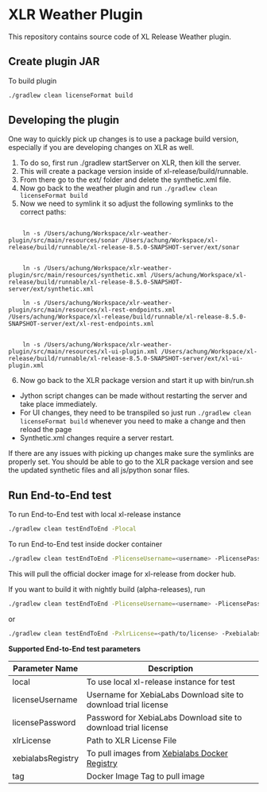# XLR Weather Plugin

This repository contains source code of XL Release Weather plugin.

## Create plugin JAR

To build plugin

```bash
./gradlew clean licenseFormat build
```

## Developing the plugin
One way to quickly pick up changes is to use a package build version, especially if you are developing changes on XLR as well.
1. To do so, first run ./gradlew startServer on XLR, then kill the server. 
2. This will create a package version inside of xl-release/build/runnable.
3. From there go to the ext/ folder and delete the synthetic.xml file.
4. Now go back to the weather plugin and run ```./gradlew clean licenseFormat build```
5. Now we need to symlink it so adjust the following symlinks to the correct paths:
```ln -s /Users/achung/Workspace/xlr-weather-plugin/build/resources/main/web /Users/achung/Workspace/xl-release/build/runnable/xl-release-8.5.0-SNAPSHOT-server/ext/web
   
    ln -s /Users/achung/Workspace/xlr-weather-plugin/src/main/resources/sonar /Users/achung/Workspace/xl-release/build/runnable/xl-release-8.5.0-SNAPSHOT-server/ext/sonar
   
   
    ln -s /Users/achung/Workspace/xlr-weather-plugin/src/main/resources/synthetic.xml /Users/achung/Workspace/xl-release/build/runnable/xl-release-8.5.0-SNAPSHOT-server/ext/synthetic.xml
   
    ln -s /Users/achung/Workspace/xlr-weather-plugin/src/main/resources/xl-rest-endpoints.xml /Users/achung/Workspace/xl-release/build/runnable/xl-release-8.5.0-SNAPSHOT-server/ext/xl-rest-endpoints.xml
   
   
    ln -s /Users/achung/Workspace/xlr-weather-plugin/src/main/resources/xl-ui-plugin.xml /Users/achung/Workspace/xl-release/build/runnable/xl-release-8.5.0-SNAPSHOT-server/ext/xl-ui-plugin.xml
``` 

6. Now go back to the XLR package version and start it up with bin/run.sh

- Jython script changes can be made without restarting the server and take place immediately.
- For UI changes, they need to be transpiled so just run ```./gradlew clean licenseFormat build``` whenever you need to
make a change and then reload the page
- Synthetic.xml changes require a server restart.

If there are any issues with picking up changes make sure the symlinks are properly set. You should be able to go to the XLR
package version and see the updated synthetic files and all js/python sonar files.

## Run End-to-End test

To run End-to-End test with local xl-release instance
```bash
./gradlew clean testEndToEnd -Plocal
```

To run End-to-End test inside docker container
```bash
./gradlew clean testEndToEnd -PlicenseUsername=<username> -PlicensePassword=<password> -Ptag=8.1.0
```

This will pull the official docker image for xl-release from docker hub.

If you want to build it with nightly build (alpha-releases), run

```bash
./gradlew clean testEndToEnd -PlicenseUsername=<username> -PlicensePassword=<password> -PxebialabsRegistry -Ptag=8.1.1-alpha.11
```
or
```bash
./gradlew clean testEndToEnd -PxlrLicense=<path/to/license> -PxebialabsRegistry -Ptag=8.1.1-alpha.11
```
**Supported End-to-End test parameters**

| Parameter Name  | Description |
| ------- | ----- |
| local | To use local xl-release instance for test |
| licenseUsername | Username for XebiaLabs Download site to download trial license |
| licensePassword | Password for XebiaLabs Download site to download trial license |
| xlrLicense | Path to XLR License File |
| xebialabsRegistry | To pull images from [Xebialabs Docker Registry](http://xl-docker.xebialabs.com:8080) |
| tag | Docker Image Tag to pull image |